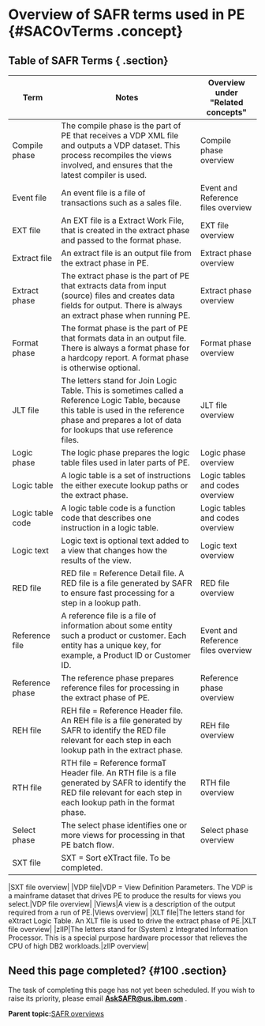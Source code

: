 # Overview of SAFR terms used in PE {#SACOvTerms .concept}

## Table of SAFR Terms { .section}

|Term|Notes|Overview under "Related concepts"|
|----|-----|---------------------------------|
|Compile phase|The compile phase is the part of PE that receives a VDP XML file and outputs a VDP dataset. This process recompiles the views involved, and ensures that the latest compiler is used.|Compile phase overview|
|Event file|An event file is a file of transactions such as a sales file.|Event and Reference files overview|
|EXT file|An EXT file is a Extract Work File, that is created in the extract phase and passed to the format phase.|EXT file overview|
|Extract file|An extract file is an output file from the extract phase in PE.|Extract phase overview|
|Extract phase|The extract phase is the part of PE that extracts data from input \(source\) files and creates data fields for output. There is always an extract phase when running PE.|Extract phase overview|
|Format phase|The format phase is the part of PE that formats data in an output file. There is always a format phase for a hardcopy report. A format phase is otherwise optional.|Format phase overview|
|JLT file|The letters stand for Join Logic Table. This is sometimes called a Reference Logic Table, because this table is used in the reference phase and prepares a lot of data for lookups that use reference files.|JLT file overview|
|Logic phase|The logic phase prepares the logic table files used in later parts of PE.|Logic phase overview|
|Logic table|A logic table is a set of instructions the either execute lookup paths or the extract phase.|Logic tables and codes overview|
|Logic table code|A logic table code is a function code that describes one instruction in a logic table.|Logic tables and codes overview|
|Logic text|Logic text is optional text added to a view that changes how the results of the view.|Logic text overview|
|RED file|RED file = Reference Detail file. A RED file is a file generated by SAFR to ensure fast processing for a step in a lookup path.|RED file overview|
|Reference file|A reference file is a file of information about some entity such a product or customer. Each entity has a unique key, for example, a Product ID or Customer ID.|Event and Reference files overview|
|Reference phase|The reference phase prepares reference files for processing in the extract phase of PE.|Reference phase overview|
|REH file|REH file = Reference Header file. An REH file is a file generated by SAFR to identify the RED file relevant for each step in each lookup path in the extract phase.|REH file overview|
|RTH file|RTH file = Reference formaT Header file. An RTH file is a file generated by SAFR to identify the RED file relevant for each step in each lookup path in the format phase.|RTH file overview|
|Select phase|The select phase identifies one or more views for processing in that PE batch flow.|Select phase overview|
|SXT file|SXT = Sort eXTract file. To be completed.

|SXT file overview|
|VDP file|VDP = View Definition Parameters. The VDP is a mainframe dataset that drives PE to produce the results for views you select.|VDP file overview|
|Views|A view is a description of the output required from a run of PE.|Views overview|
|XLT file|The letters stand for eXtract Logic Table. An XLT file is used to drive the extract phase of PE.|XLT file overview|
|zIIP|The letters stand for \(System\) z Integrated Information Processor. This is a special purpose hardware processor that relieves the CPU of high DB2 workloads.|zIIP overview|

## Need this page completed? {#100 .section}

The task of completing this page has not yet been scheduled. If you wish to raise its priority, please email **AskSAFR@us.ibm.com** .

**Parent topic:**[SAFR overviews](../html/AAR450Overviews.md)

